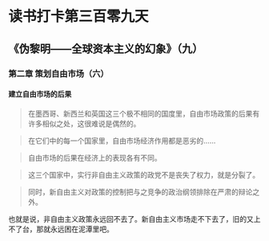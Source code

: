 读书打卡第三百零九天
===
《伪黎明——全球资本主义的幻象》（九）
---

### 第二章 策划自由市场（六）

#### 建立自由市场的后果

> 在墨西哥、新西兰和英国这三个极不相同的国度里，自由市场政策的后果有许多相似之处，这很难说是偶然的。

> 在它们中的每一个国家里，自由市场经济作用都是恶劣的……

> 自由市场的后果在经济上的表现各有不同。

> 这三个国家中，实行非自由主义政策的政党不是丧失了权力，就是分裂了。

> 同时，新自由主义对政策的控制把与之竞争的政治纲领排除在严肃的辩论之外。

也就是说，非自由主义政策永远回不去了。新自由主义市场走不下去了，旧的又上不了台，那就永远困在泥潭里吧。